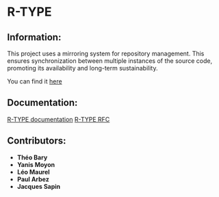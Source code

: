 # R-TYPE

## Information:

This project uses a mirroring system for repository management. This ensures synchronization between multiple instances of the source code, promoting its availability and long-term sustainability.

You can find it [here](https://github.com/RotClub/RTYPE)

## Documentation:

[R-TYPE documentation](https://rotclub.github.io/RTYPE/)
[R-TYPE RFC](https://github.com/RotClub/RTYPE/tree/main/docs/rfc.txt)

## Contributors:

- __Théo Bary__
- __Yanis Moyon__
- __Léo Maurel__
- __Paul Arbez__
- __Jacques Sapin__
